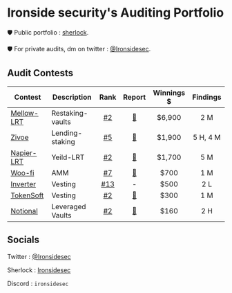 # Ironside security's Auditing Portfolio

🛡️ Public portfolio : [sherlock](https://audits.sherlock.xyz/watson/Ironsidesec).

🛡️ For private audits, dm on twitter : [@Ironsidesec](https://x.com/Ironsidesec).


## Audit Contests
|Contest|Description|Rank|Report|Winnings $|Findings|
|-------|-----------|:--:|:----:|:----:|:------:|
|[Mellow-LRT](https://audits.sherlock.xyz/contests/423)|Restaking-vaults| [#2](https://audits.sherlock.xyz/contests/423/leaderboard) |[📄](https://github.com/search?q=repo%3Asherlock-audit%2F2024-06-mellow-judging+ironsidesec+label%3AReward+++&type=issues&state=closed)| $6,900 | 2 M |
|[Zivoe](https://audits.sherlock.xyz/contests/280)|Lending-staking| [#5](https://audits.sherlock.xyz/contests/280/leaderboard) |[📄](https://github.com/search?q=repo%3Asherlock-audit%2F2024-03-zivoe-judging+ironsidesec+label%3AReward&type=issues)| $1,900 | 5 H, 4 M |
|[Napier-LRT](https://audits.sherlock.xyz/contests/369)|Yeild-LRT| [#2](https://audits.sherlock.xyz/contests/369/leaderboard)|[📄](https://github.com/search?q=repo%3Asherlock-audit%2F2024-05-napier-update-judging+ironsidesec+label%3Areward&type=issues)| $1,700 | 5 M |
|[Woo-fi](https://audits.sherlock.xyz/contests/277)|AMM| [#7](https://audits.sherlock.xyz/contests/277/leaderboard)|[📄](https://github.com/sherlock-audit/2024-03-woofi-swap-judging/issues/162)| $700 | 1 M |
|[Inverter](https://app.hats.finance/audit-competitions/inverter-network-0xe47e52c4fea05e555920f1dcdcc6fb8eca103eeb/scope)|Vesting| [#13](https://app.hats.finance/audit-competitions/inverter-network-0xe47e52c4fea05e555920f1dcdcc6fb8eca103eeb/leaderboard)| - | $500 | 2 L |
|[TokenSoft](https://audits.sherlock.xyz/contests/285)|Vesting| [#2](https://audits.sherlock.xyz/contests/285/leaderboard)|[📄](https://github.com/sherlock-audit/2024-05-tokensoft-distributor-contracts-update-judging/issues/26)| $300 | 1 M |
|[Notional](https://audits.sherlock.xyz/contests/446)|Leveraged Vaults| [#2](https://audits.sherlock.xyz/contests/446/leaderboard)|[📄](https://github.com/search?q=repo%3Asherlock-audit%2F2024-06-leveraged-vaults-judging+ironsidesec+label%3AReward+++&type=issues&state=closed)| $160 | 2 H |



## Socials

Twitter : [@Ironsidesec](https://x.com/Ironsidesec)

Sherlock : [Ironsidesec](https://audits.sherlock.xyz/watson/Ironsidesec)

Discord : `ironsidesec`
